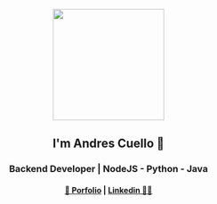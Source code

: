 
<p align="center">
  <img align="center" width="200" src="https://avatars.githubusercontent.com/u/72234490?v=4" />
</p>
<h2 align="center">I'm Andres Cuello 👋 </h2>
<h3 align="center">Backend Developer | NodeJS - Python - Java</h3>

<h4 align="center"><a href="https://andrescuello.netlify.app/">👋 Porfolio</a>  |  <a href="https://www.linkedin.com/in/andres-cuello-a9a1b11bb/">Linkedin 👨‍💻</a></h4>
